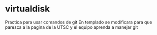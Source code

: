 # virtualdisk
Practica para usar comandos de git
En templado se modificara para que paresca a la pagina de la UTSC y el equipo aprenda a manejar git

